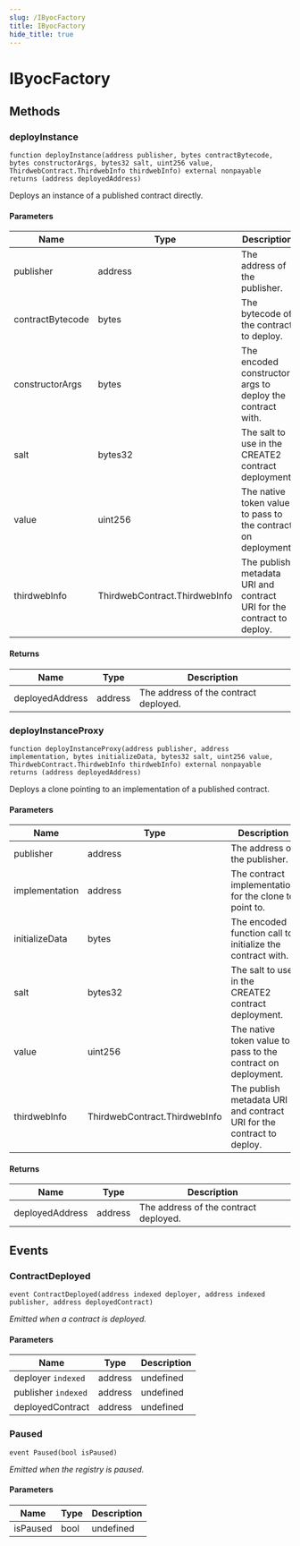 ```yaml
---
slug: /IByocFactory
title: IByocFactory
hide_title: true
---
```

# IByocFactory









## Methods

### deployInstance

```solidity
function deployInstance(address publisher, bytes contractBytecode, bytes constructorArgs, bytes32 salt, uint256 value, ThirdwebContract.ThirdwebInfo thirdwebInfo) external nonpayable returns (address deployedAddress)
```

Deploys an instance of a published contract directly.



#### Parameters

| Name | Type | Description |
|---|---|---|
| publisher | address | The address of the publisher.
| contractBytecode | bytes | The bytecode of the contract to deploy.
| constructorArgs | bytes | The encoded constructor args to deploy the contract with.
| salt | bytes32 | The salt to use in the CREATE2 contract deployment.
| value | uint256 | The native token value to pass to the contract on deployment.
| thirdwebInfo | ThirdwebContract.ThirdwebInfo | The publish metadata URI and contract URI for the contract to deploy.

#### Returns

| Name | Type | Description |
|---|---|---|
| deployedAddress | address | The address of the contract deployed.

### deployInstanceProxy

```solidity
function deployInstanceProxy(address publisher, address implementation, bytes initializeData, bytes32 salt, uint256 value, ThirdwebContract.ThirdwebInfo thirdwebInfo) external nonpayable returns (address deployedAddress)
```

Deploys a clone pointing to an implementation of a published contract.



#### Parameters

| Name | Type | Description |
|---|---|---|
| publisher | address | The address of the publisher.
| implementation | address | The contract implementation for the clone to point to.
| initializeData | bytes | The encoded function call to initialize the contract with.
| salt | bytes32 | The salt to use in the CREATE2 contract deployment.
| value | uint256 | The native token value to pass to the contract on deployment.
| thirdwebInfo | ThirdwebContract.ThirdwebInfo | The publish metadata URI and contract URI for the contract to deploy.

#### Returns

| Name | Type | Description |
|---|---|---|
| deployedAddress | address | The address of the contract deployed.



## Events

### ContractDeployed

```solidity
event ContractDeployed(address indexed deployer, address indexed publisher, address deployedContract)
```



*Emitted when a contract is deployed.*

#### Parameters

| Name | Type | Description |
|---|---|---|
| deployer `indexed` | address | undefined |
| publisher `indexed` | address | undefined |
| deployedContract  | address | undefined |

### Paused

```solidity
event Paused(bool isPaused)
```



*Emitted when the registry is paused.*

#### Parameters

| Name | Type | Description |
|---|---|---|
| isPaused  | bool | undefined |


